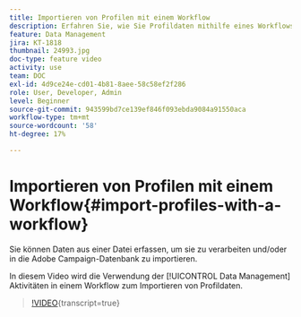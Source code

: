 ```yaml
---
title: Importieren von Profilen mit einem Workflow
description: Erfahren Sie, wie Sie Profildaten mithilfe eines Workflows importieren.
feature: Data Management
jira: KT-1818
thumbnail: 24993.jpg
doc-type: feature video
activity: use
team: DOC
exl-id: 4d9ce24e-cd01-4b81-8aee-58c58ef2f286
role: User, Developer, Admin
level: Beginner
source-git-commit: 943599bd7ce139ef846f093ebda9084a91550aca
workflow-type: tm+mt
source-wordcount: '58'
ht-degree: 17%

---
```


# Importieren von Profilen mit einem Workflow{#import-profiles-with-a-workflow}

Sie können Daten aus einer Datei erfassen, um sie zu verarbeiten und/oder in die Adobe Campaign-Datenbank zu importieren.

In diesem Video wird die Verwendung der [!UICONTROL Data Management] Aktivitäten in einem Workflow zum Importieren von Profildaten.

>[!VIDEO](https://video.tv.adobe.com/v/24993?learn=on){transcript=true}
